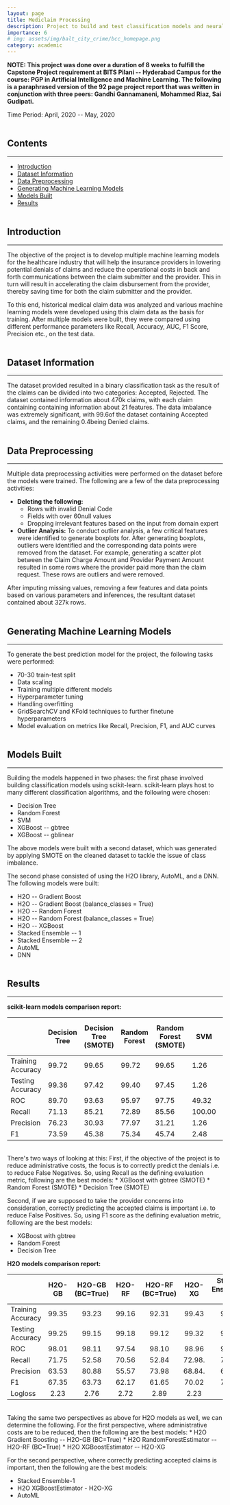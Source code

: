 ```yaml
---
layout: page
title: Mediclaim Processing
description: Project to build and test classification models and neural networks to predict medical insurance claim acceptances.
importance: 6
# img: assets/img/balt_city_crime/bcc_homepage.png
category: academic
---
```


**NOTE: This project was done over a duration of 8 weeks to fulfill the Capstone Project requirement at BITS Pilani -- Hyderabad Campus for the course: PGP in Artificial Intelligence and Machine Learning. The following is a paraphrased version of the 92 page project report that was written in conjunction with three peers: Gandhi Gannamaneni, Mohammed Riaz, Sai Gudipati.**

Time Period: April, 2020 -- May, 2020
<br><br>

## Contents
-----
* [Introduction](#introduction)
* [Dataset Information](#dataset-information)
* [Data Preprocessing](#data-preprocessing)
* [Generating Machine Learning Models](#generating-machine-learning-models)
* [Models Built](#models-built)
* [Results](#results)
<br><br>

## Introduction
-----
The objective of the project is to develop multiple machine learning models for the healthcare industry that will help the insurance providers in lowering potential denials of claims and reduce the operational costs in back and forth communications between the claim submitter and the provider. This in turn will result in accelerating the claim disbursement from the provider, thereby saving time for both the claim submitter and the provider.

To this end, historical medical claim data was analyzed and various machine learning models were developed using this claim data as the basis for training. After multiple models were built, they were compared using different performance parameters like Recall, Accuracy, AUC, F1 Score, Precision etc., on the test data.
<br><br>

## Dataset Information
-----
The dataset provided resulted in a binary classification task as the result of the claims can be divided into two categories: Accepted, Rejected. The dataset contained information about 470k claims, with each claim containing containing information about 21 features. The data imbalance was extremely significant, with 99.6of the dataset containing Accepted claims, and the remaining 0.4being Denied claims.
<br><br>

## Data Preprocessing
-----
Multiple data preprocessing activities were performed on the dataset before the models were trained. The following are a few of the data preprocessing activities:

* **Deleting the following:**
  * Rows with invalid Denial Code
  * Fields with over 60null values
  * Dropping irrelevant features based on the input from domain expert
* **Outlier Analysis:** To conduct outlier analysis, a few critical features were identified to generate boxplots for. After generating boxplots, outliers were identified and the corresponding data points were removed from the dataset. For example, generating a scatter plot between the Claim Charge Amount and Provider Payment Amount resulted in some rows where the provider paid more than the claim request. These rows are outliers and were removed.

After imputing missing values, removing a few features and data points based on various parameters and inferences, the resultant dataset contained about 327k rows.
<br><br>

## Generating Machine Learning Models
-----
To generate the best prediction model for the project, the following tasks were performed:
* 70-30 train-test split
* Data scaling
* Training multiple different models
* Hyperparameter tuning
* Handling overfitting
* GridSearchCV and KFold techniques to further finetune hyperparameters
* Model evaluation on metrics like Recall, Precision, F1, and AUC curves
<br><br>

## Models Built
-----
Building the models happened in two phases: the first phase involved building classification models using scikit-learn. scikit-learn plays host to many different classification algorithms, and the following were chosen:
* Decision Tree
* Random Forest
* SVM
* XGBoost -- gbtree
* XGBoost -- gblinear

The above models were built with a second dataset, which was generated by applying SMOTE on the cleaned dataset to tackle the issue of class imbalance.

The second phase consisted of using the H2O library, AutoML, and a DNN. The following models were built:
* H2O -- Gradient Boost
* H2O -- Gradient Boost (balance_classes = True)
* H2O -- Random Forest
* H2O -- Random Forest (balance_classes = True)
* H2O -- XGBoost
* Stacked Ensemble -- 1
* Stacked Ensemble -- 2
* AutoML
* DNN
<br><br>

## Results
-----
**scikit-learn models comparison report:**

|  	| Decision Tree 	| Decision Tree (SMOTE) 	| Random Forest 	| Random Forest (SMOTE) 	| SVM 	| SVM (SMOTE) 	| XGBoost - gbtree 	| XGBoost - gblinear 	| XGBoost - gbtree (SMOTE) 	| XGBoost - gblinear (SMOTE) 	|
|---	|---	|---	|---	|---	|---	|---	|---	|---	|---	|---	|
| Training Accuracy 	| 99.72 	| 99.65 	| 99.72 	| 99.65 	| 1.26 	| 64.31 	| 99.53 	| 98.74 	| 96.59 	| 86.59 	|
| Testing Accuracy 	| 99.36 	| 97.42 	| 99.40 	| 97.45 	| 1.26 	| 52.83 	| 99.44 	| 98.74 	| 96.52 	| 91.73 	|
| ROC 	| 89.70 	| 93.63 	| 95.97 	| 97.75 	| 49.32 	| 74.70 	| 99.35 	| 85.74 	| 99.26 	| 95.45 	|
| Recall 	| 71.13 	| 85.21 	| 72.89 	| 85.56 	| 100.00 	| 77.29 	| 70.95 	| 0.00 	| 93.84 	| 86.09 	|
| Precision 	| 76.23 	| 30.93 	| 77.97 	| 31.21 	| 1.26 	| 2.03 	| 82.08 	| 0.00 	| 25.74 	| 11.79 	|
| F1 	| 73.59 	| 45.38 	| 75.34 	| 45.74 	| 2.48 	| 3.96 	| 76.11 	| 0.00 	| 40.39 	| 20.75 	|

<br>
There's two ways of looking at this: First, if the objective of the project is to reduce administrative costs, the focus is to correctly predict the denials i.e. to reduce False Negatives. So, using Recall as the defining evaluation metric, following are the best models:
* XGBoost with gbtree (SMOTE)
* Random Forest (SMOTE)
* Decision Tree (SMOTE)

Second, if we are supposed to take the provider concerns into consideration, correctly predicting the accepted claims is important i.e. to reduce False Positives. So, using F1 score as the defining evaluation metric, following are the best models:
* XGBoost with gbtree
* Random Forest
* Decision Tree

**H2O models comparison report:**

|  	| H2O-GB 	| H2O-GB (BC=True) 	| H2O-RF 	| H2O-RF (BC=True) 	| H2O-XG 	| Stacked Ensemble-1 	| Stacked Ensemble-2 	|  AutoML 	| DNN 	|
|---	|:---:	|:---:	|:---:	|:---:	|:---:	|:---:	|:---:	|---	|:---:	|
| Training Accuracy 	| 99.35	| 93.23	| 99.16	| 92.31	| 99.43	| 99.52	| 99.23	| 99.37	| 92.25	|
| Testing Accuracy 	| 99.25	| 99.15	| 99.18	| 99.12	| 99.32	| 99.32	| 99.12	| 99.34	| 99.14	|
| ROC 	| 98.01	| 98.11	| 97.54	| 98.10	| 98.96	| 98.19	| 96.35	| 98.16	| 97.83	|
| Recall 	| 71.75	| 52.58	| 70.56	| 52.84	| 72.98.	| 74.32	| 64.03	| 70.05	| 68.86	|
| Precision 	| 63.53	| 80.88	| 55.57	| 73.98	| 68.84.	| 68.14	| 57.34	| 67.07	| 57.16	|
| F1 	| 67.35	| 63.73	| 62.17	| 61.65	| 70.02	| 71.09	| 60.5	| 68.53	| 62.47	|
| Logloss 	| 2.23	| 2.76	| 2.72	| 2.89	| 2.23	| 2.73	| 3.77	| 2.33	| 4.08	|

<br>
Taking the same two perspectives as above for H2O models as well, we can determine the following. For the first perspective, where administrative costs are to be reduced, then the following are the best models:
* H2O Gradient Boosting -- H2O-GB (BC=True)
* H2O RandomForestEstimator -- H2O-RF (BC=True)
* H2O XGBoostEstimator -- H2O-XG

For the second perspective, where correctly predicting accepted claims is important, then the following are the best models:
* Stacked Ensemble-1
* H2O XGBoostEstimator - H2O-XG
* AutoML
